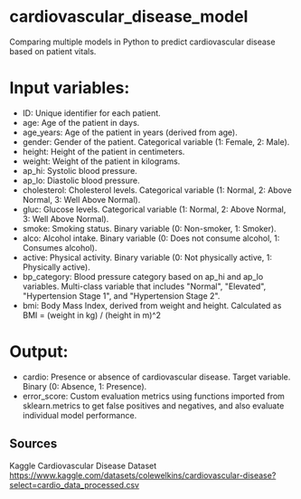# cardiovascular_disease_model
Comparing multiple models in Python to predict cardiovascular disease based on patient vitals.

# Input variables:

* ID: Unique identifier for each patient. <br />
* age: Age of the patient in days. <br />
* age_years: Age of the patient in years (derived from age). <br />
* gender: Gender of the patient. Categorical variable (1: Female, 2: Male). <br />
* height: Height of the patient in centimeters. <br />
* weight: Weight of the patient in kilograms. <br />
* ap_hi: Systolic blood pressure. <br />
* ap_lo: Diastolic blood pressure. <br />
* cholesterol: Cholesterol levels. Categorical variable (1: Normal, 2: Above Normal, 3: Well Above Normal). <br />
* gluc: Glucose levels. Categorical variable (1: Normal, 2: Above Normal, 3: Well Above Normal). <br />
* smoke: Smoking status. Binary variable (0: Non-smoker, 1: Smoker). <br />
* alco: Alcohol intake. Binary variable (0: Does not consume alcohol, 1: Consumes alcohol). <br />
* active: Physical activity. Binary variable (0: Not physically active, 1: Physically active). <br />
* bp_category: Blood pressure category based on ap_hi and ap_lo variables. Multi-class variable that includes "Normal", "Elevated", "Hypertension Stage 1", and "Hypertension Stage 2". <br />
* bmi: Body Mass Index, derived from weight and height. Calculated as BMI = (weight in kg) / (height in m)^2 <br />

# Output: <br />

* cardio: Presence or absence of cardiovascular disease. Target variable. Binary (0: Absence, 1: Presence). <br />
* error_score: Custom evaluation metrics using functions imported from sklearn.metrics to get false positives and negatives, and also evaluate individual model performance.  <br />


## Sources

Kaggle Cardiovascular Disease Dataset
https://www.kaggle.com/datasets/colewelkins/cardiovascular-disease?select=cardio_data_processed.csv
